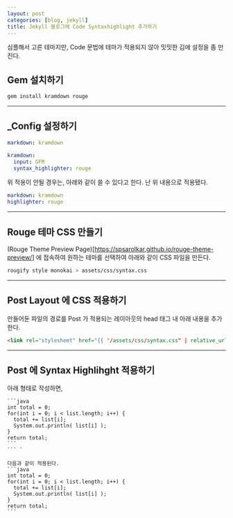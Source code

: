 ```yaml
---
layout: post
categories: [blog, jekyll]
title: Jekyll 블로그에 Code Syntaxhighlight 추가하기
---
```


심플해서 고른 테마지만, Code 문법에 테마가 적용되지 않아 밋밋한 김에 설정을 좀 만진다.

## Gem 설치하기

```bash
gem install kramdown rouge
```
---
## _Config 설정하기
```yaml
markdown: kramdown

kramdown:
  input: GFM
  syntax_highlighter: rouge

```
위 적용이 안될 경우는, 아래와 같이 쓸 수 있다고 한다. 난 위 내용으로 적용됐다.
```yaml
markdown: kramdown
highlighter: rouge
```
---
## Rouge 테마 CSS 만들기
(Rouge Theme Preview Page)[https://spsarolkar.github.io/rouge-theme-preview/] 에 접속하여 원하는 테마를 선택하여 아래와 같이 CSS 파일을 만든다.

```bash
rougify style monokai > assets/css/syntax.css
```
---
## Post Layout 에 CSS 적용하기
만들어둔 파일의 경로를 Post 가 적용되는 레이아웃의 head 태그 내 아래 내용을 추가한다.
```html
<link rel="stylesheet" href="{{ "/assets/css/syntax.css" | relative_url }}" />
```
---
## Post 에 Syntax Highlihght 적용하기
아래 형태로 작성하면, 
````
```java
int total = 0;
for(int i = 0; i < list.length; i++) {	
  total += list[i];
  System.out.println( list[i] );
}
return total;
```
``` `

다음과 같이 적용된다. 
```java
int total = 0;
for(int i = 0; i < list.length; i++) {	
  total += list[i];
  System.out.println( list[i] );
}
return total;
``` 